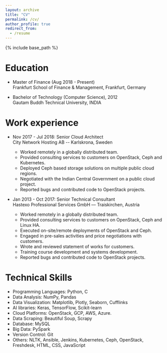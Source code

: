```yaml
---
layout: archive
title: "CV"
permalink: /cv/
author_profile: true
redirect_from:
  - /resume
---
```


{% include base_path %}

Education
======
* Master of Finance (Aug 2018 - Present) <br />
  Frankfurt School of Finance & Management, Frankfurt, Germany

* Bachelor of Technology (Computer Science), 2012 <br /> 
  Gautam Buddh Technical University, INDIA

Work experience
======
* Nov 2017 - Jul 2018: Senior Cloud Architect <br />
  City Network Hosting AB -- Karlskrona, Sweden

  * Worked remotely in a globally distributed team.
  * Provided consulting services to customers on OpenStack, Ceph and Kubernetes.
  * Deployed Ceph based storage solutions on multiple public cloud regions.
  * Negotiated with the Indian Central Government on a public cloud project.
  * Reported bugs and contributed code to OpenStack projects.

* Jan 2013 - Oct 2017: Senior Technical Consultant <br />
  Hastexo Professional Services GmbH –– Traiskirchen, Austria

  * Worked remotely in a globally distributed team.
  * Provided consulting services to customers on OpenStack, Ceph and Linux HA.
  * Executed on-site/remote deployments of OpenStack and Ceph.
  * Engaged in pre-sales activities and price negotiations with customers.
  * Wrote and reviewed statement of works for customers.
  * Training course development and systems development.
  * Reported bugs and contributed code to OpenStack projects.
 

  
Technical Skills
======
* Programming Languages: Python, C
* Data Analysis: NumPy, Pandas
* Data Visualization: Matplotlib, Plotly, Seaborn, Cufflinks
* AI libraries: Keras, TensorFlow, Scikit-learn
* Cloud Platforms: OpenStack, GCP, AWS, Azure.
* Data Scraping: Beautiful Soup, Scrapy
* Database: MySQL
* Big Data: PySpark
* Version Control: Git
* Others: NLTK, Ansible, Jenkins, Kubernetes, Ceph, OpenStack, Freshdesk, HTML, CSS, JavaScript
 
<!--- 
Talks
======
  <ul>{% for post in site.talks %}
    {% include archive-single-talk-cv.html %}
  {% endfor %}</ul>
-->  
  

